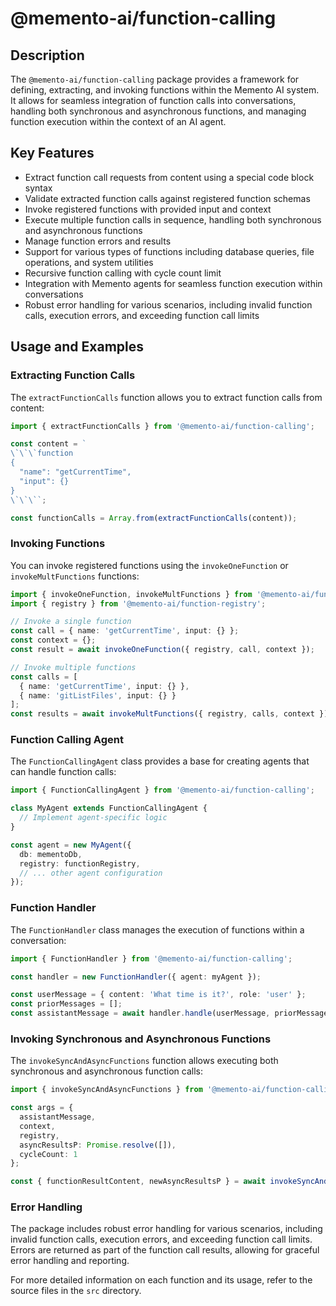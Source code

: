 # @memento-ai/function-calling
## Description
The `@memento-ai/function-calling` package provides a framework for defining, extracting, and invoking functions within the Memento AI system. It allows for seamless integration of function calls into conversations, handling both synchronous and asynchronous functions, and managing function execution within the context of an AI agent.

## Key Features
- Extract function call requests from content using a special code block syntax
- Validate extracted function calls against registered function schemas
- Invoke registered functions with provided input and context
- Execute multiple function calls in sequence, handling both synchronous and asynchronous functions
- Manage function errors and results
- Support for various types of functions including database queries, file operations, and system utilities
- Recursive function calling with cycle count limit
- Integration with Memento agents for seamless function execution within conversations
- Robust error handling for various scenarios, including invalid function calls, execution errors, and exceeding function call limits

## Usage and Examples

### Extracting Function Calls
The `extractFunctionCalls` function allows you to extract function calls from content:

```typescript
import { extractFunctionCalls } from '@memento-ai/function-calling';

const content = `
\`\`\`function
{
  "name": "getCurrentTime",
  "input": {}
}
\`\`\``;

const functionCalls = Array.from(extractFunctionCalls(content));
```

### Invoking Functions
You can invoke registered functions using the `invokeOneFunction` or `invokeMultFunctions` functions:

```typescript
import { invokeOneFunction, invokeMultFunctions } from '@memento-ai/function-calling';
import { registry } from '@memento-ai/function-registry';

// Invoke a single function
const call = { name: 'getCurrentTime', input: {} };
const context = {};
const result = await invokeOneFunction({ registry, call, context });

// Invoke multiple functions
const calls = [
  { name: 'getCurrentTime', input: {} },
  { name: 'gitListFiles', input: {} }
];
const results = await invokeMultFunctions({ registry, calls, context });
```

### Function Calling Agent
The `FunctionCallingAgent` class provides a base for creating agents that can handle function calls:

```typescript
import { FunctionCallingAgent } from '@memento-ai/function-calling';

class MyAgent extends FunctionCallingAgent {
  // Implement agent-specific logic
}

const agent = new MyAgent({
  db: mementoDb,
  registry: functionRegistry,
  // ... other agent configuration
});
```

### Function Handler
The `FunctionHandler` class manages the execution of functions within a conversation:

```typescript
import { FunctionHandler } from '@memento-ai/function-calling';

const handler = new FunctionHandler({ agent: myAgent });

const userMessage = { content: 'What time is it?', role: 'user' };
const priorMessages = [];
const assistantMessage = await handler.handle(userMessage, priorMessages);
```

### Invoking Synchronous and Asynchronous Functions
The `invokeSyncAndAsyncFunctions` function allows executing both synchronous and asynchronous function calls:

```typescript
import { invokeSyncAndAsyncFunctions } from '@memento-ai/function-calling';

const args = {
  assistantMessage,
  context,
  registry,
  asyncResultsP: Promise.resolve([]),
  cycleCount: 1
};

const { functionResultContent, newAsyncResultsP } = await invokeSyncAndAsyncFunctions(args);
```

### Error Handling
The package includes robust error handling for various scenarios, including invalid function calls, execution errors, and exceeding function call limits. Errors are returned as part of the function call results, allowing for graceful error handling and reporting.

For more detailed information on each function and its usage, refer to the source files in the `src` directory.

